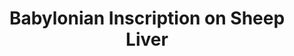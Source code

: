 ---
copyright: ''
entry-by: Jonathan Reus
entry-date: '2018-10-14'
entry-type: image
feature_names: [Boerhaave, Boerhaave, COGWEB, Chinese, LSTM, Leiden, PGM, RNN, Ruysch,
  actors, aesthesis, agency, algorithm, analysis, anatomical, anatomy, androgynous,
  architecture, archive, artificialia, axis, black-box, body, botanical, brain, categories,
  categorization, channel, character recognition, chinese, classification, clustering,
  cnn, codes, cognition, collecting, collection, collections, colonialism, commodification,
  concept, conceptual-clustering, convolutional neural network, cost, counting, cut,
  cuts, cutting, datasets, demonstration, diagram, dimensionality, disgust, dissection,
  distance, domestication, elegance, epistemology, error, euclidean, evaluation, eye,
  figures, finger, forecasting, forensics, frame, freakish, geometry, gesture, gestures,
  gradient descent, graph, graphs, grouping, hacking, hand, hand writing, hands, hands-on,
  handwriting, hardware, history, human, human body, imagination, imperfect, inscription,
  instruments, joint, kmeans, knowledge, labeling, landmark, learning, location, machine
    learning, machines, materiality, meaning, measurement, memory, mnist, model, models,
  monsters, muscles, mystical, mythological, naturalia, nerves, nervous system, network,
  networks, neural networks, neural-anatomy, neuron, nonlinearity, observation, offline,
  online, ontologies, ontology, ontology-building, optimization, orientation, orthogonality,
  parallel, pca, perception, perceptron, perfection, performance, planes, poetic,
  position, prediction, preparation, preparations, projection, proportion, proportions,
  psychology, python, races, representation, representations, rhetoric, rnn, segments,
  selection, sensory experience, sensory perception, similarity, skeleton, skin, skull,
  skulls, space, sparseness, spectacle, spectators, speech, standard, statistic-ontology,
  statistical, statistical-ontology, svm, symbols, tacit, taxonomy, theatre, time-series,
  timeseries, tools, topological, training, treatise, trial, truth, type, typography,
  unsupervised, vision, visualization, wellcome, word2vec, writing, zodiac, '']
feature_values: ['', '0', '0', '0', '0', '0', '0', '0', '0', '0', '0', '0', '0', '0',
  '0', '0', '0', '0', '0', '0', '0', '0', '0', '0', '0', '0', '0', '0', '0', '0',
  '0', '0', '0', '0', '0', '0', '0', '0', '0', '0', '0', '0', '0', '0', '0', '0',
  '0', '0', '0', '0', '0', '0', '0', '0', '0', '0', '0', '0', '0', '0', '0', '0',
  '0', '0', '0', '0', '0', '0', '0', '0.45', '0', '0', '0', '0', '0', '0', '0', '0',
  '0', '0', '0', '0', '0', '0', '0', '0', '0', '1', '0', '0', '0', '0', '0', '0',
  '0', '0', '0', '0', '0', '0', '0', '0', '0', '0', '0', '0', '0', '0', '0', '0',
  '0', '0', '0', '0', '0', '0', '0', '0', '0', '0', '0', '0', '0', '0', '0', '0',
  '0', '0', '0', '0', '0', '0', '0', '0', '0', '0', '0', '0', '0', '0', '0', '0',
  '0', '0', '0', '0', '0', '0', '0', '0', '0', '0', '0', '0', '0', '0', '0', '0',
  '0', '0', '0', '0', '0', '0', '0', '0', '0', '0', '0', '0', '0', '0', '0', '0',
  '0', '0', '0', '0', '0', '0', '0', '0', '0', '0', '0', '0', '0', '0.78', '0', '']
filename: babylonian-enscription-of-sheep-liver.md
image: poster/sheep-liver-inscription-babylonian.png
layout: image
source: Schumacher, Geert-Horst. Theatrum Anatomicum in history and today. Int. J.
  Morphology, 25(1):15-32, 2007
source-url: https://scielo.conicyt.cl/pdf/ijmorphol/v25n1/art02.pdf
summary: Liver of a sheep. Babylonian model of terracotta with inscriptions from 18th
  to 19th century B.C.
title: Babylonian Inscription on Sheep Liver
---
